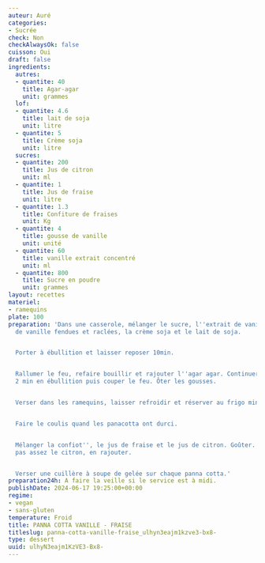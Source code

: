 ```yaml
---
auteur: Auré
categories:
- Sucrée
check: Non
checkAlwaysOk: false
cuisson: Oui
draft: false
ingredients:
  autres:
  - quantite: 40
    title: Agar-agar
    unit: grammes
  lof:
  - quantite: 4.6
    title: lait de soja
    unit: litre
  - quantite: 5
    title: Crème soja
    unit: litre
  sucres:
  - quantite: 200
    title: Jus de citron
    unit: ml
  - quantite: 1
    title: Jus de fraise
    unit: litre
  - quantite: 1.3
    title: Confiture de fraises
    unit: Kg
  - quantite: 4
    title: gousse de vanille
    unit: unité
  - quantite: 60
    title: vanille extrait concentré
    unit: ml
  - quantite: 800
    title: Sucre en poudre
    unit: grammes
layout: recettes
materiel:
- ramequins
plate: 100
preparation: 'Dans une casserole, mélanger le sucre, l''extrait de vanille, les gousses
  de vanille fendues et raclées, la crème soja et le lait de soja.


  Porter à ébullition et laisser reposer 10min.


  Rallumer le feu, refaire bouillir et rajouter l''agar agar. Continuer à remuer pendant
  2 min en ébullition puis couper le feu. Ôter les gousses.


  Verser dans les ramequins, laisser refroidir et réserver au frigo minimum 2H.


  Faire le coulis quand les panacotta ont durci.


  Mélanger la confiot'', le jus de fraise et le jus de citron. Goûter. Si ça ne sent
  pas assez le citron, en rajouter.


  Verser une cuillère à soupe de gelée sur chaque panna cotta.'
preparation24h: A faire la veille si le service est à midi.
publishDate: 2024-06-17 19:25:00+00:00
regime:
- vegan
- sans-gluten
temperature: Froid
title: PANNA COTTA VANILLE - FRAISE
titleslug: panna-cotta-vanille-fraise_ulhyn3eajm1kzve3-bx8-
type: dessert
uuid: ulhyN3eajm1KzVE3-Bx8-
---
```

